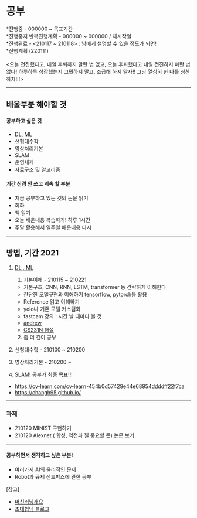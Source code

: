 # 공부<br>
 *진행중 - 000000 ~ 목표기간<br>
 *진행중지 반복진행계획 - 000000 ~ 000000 / 재시작일 <br>
 *진행완료 - <210117 ~ 210118> : 남에게 설명할 수 있을 정도가 되면!<br> 
 *진행계획 (220111)<br><br>
<오늘 전진했다고, 내일 후퇴하지 말란 법 없고, 오늘 후퇴했다고 내일 전진하지 마란 법 없다! 하루하루 성장했는지 고민하지 말고, 조급해 하지 말자!! 그냥 열심히 한 나를 칭찬하자!!!>

-------------------------------------------------------
## 배울부분 해야할 것
#### 공부하고 싶은 것
- DL, ML
- 선형대수학
- 영상처리기본
- SLAM
- 운영체제
- 자료구조 및 알고리즘

#### 기간 신경 안 쓰고 계속 할 부분

- 지금 공부하고 있는 것의 논문 읽기
- 회화
- 책 읽기
- 오늘 배운내용 복습하기! 하루 1시간
- 주말 활용해서 일주일 배운내용 다시

--------------------------------------------------------
## 방법, 기간 2021
1. [DL , ML](https://github.com/0chae2/study_kit/tree/main/Deep) 
   1) 기본이해 - 210115 ~ 210221
   - 기본구조, CNN, RNN, LSTM, transformer 등 간략하게 이해한다
   - 갼단한 모델구현과 이해하기 tensorflow, pytorch등 활용
   - Reference 읽고 이해하기
   - yolo나 기존 모델 커스텀화
   - fastcam 강의 : 시간 날 때마다 볼 것
   - [andrew](https://www.coursera.org/learn/machine-learning/home/welcome) 
   - [CS231N 해설](https://cding.tistory.com/5) 
   
   2) 좀 더 깊이 공부
2. 선형대수학 - 210100 ~ 210200
3. 영상처리기본 - 210200 ~
4. SLAM! 공부가 최종 목표!!!
- https://cv-learn.com/cv-learn-454b0d57429e44e68954ddddff22f7ca
- https://changh95.github.io/
------------------------------------------------------------
### 과제
- 210120 MINIST 구현하기 
- 210120 Alexnet ( 합성, 역전파 젤 중요할 듯) 논문 보기 


------------------------------------------------------------
#### 공부하면서 생각하고 싶은 부분!
- 여러가지 AI의 윤리적인 문제
- Robot과 규제 샌드박스에 관한 공부














[참고]
- [머신러닝개요](https://m.blog.naver.com/laonple/221166694845)
- [조대협님 블로그](https://bcho.tistory.com/1149)

